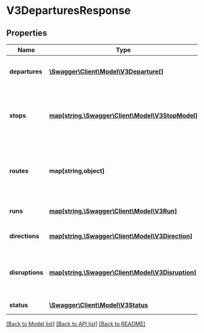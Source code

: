 # V3DeparturesResponse

## Properties
Name | Type | Description | Notes
------------ | ------------- | ------------- | -------------
**departures** | [**\Swagger\Client\Model\V3Departure[]**](V3Departure.md) | Timetabled and real-time service departures | [optional] 
**stops** | [**map[string,\Swagger\Client\Model\V3StopModel]**](V3StopModel.md) | A train station, tram stop, bus stop, regional coach stop or Night Bus stop | [optional] 
**routes** | **map[string,object]** | Train lines, tram routes, bus routes, regional coach routes, Night Bus routes | [optional] 
**runs** | [**map[string,\Swagger\Client\Model\V3Run]**](V3Run.md) | Individual trips/services of a route | [optional] 
**directions** | [**map[string,\Swagger\Client\Model\V3Direction]**](V3Direction.md) | Directions of travel of route | [optional] 
**disruptions** | [**map[string,\Swagger\Client\Model\V3Disruption]**](V3Disruption.md) | Disruption information applicable to relevant routes or stops | [optional] 
**status** | [**\Swagger\Client\Model\V3Status**](V3Status.md) | API Status / Metadata | [optional] 

[[Back to Model list]](../README.md#documentation-for-models) [[Back to API list]](../README.md#documentation-for-api-endpoints) [[Back to README]](../README.md)


